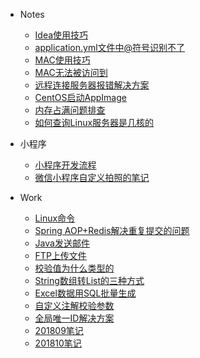 + Notes
  - [Idea使用技巧](notes/idea_skills.md)
  - [application.yml文件中@符号识别不了](notes/application.yml文件中@符号识别不了.md)
  - [MAC使用技巧](notes/mac_skills.md)
  - [MAC无法被访问到](notes/mac无法被访问到.md)
  - [远程连接服务器报错解决方案](notes/远程连接服务器报错解决方案.md)
  - [CentOS启动AppImage](notes/CentOS启动AppImage.md)
  - [内存占满问题排查](notes/内存占满问题排查.md)
  - [如何查询Linux服务器是几核的](notes/如何查询Linux服务器是几核的.md)
  
+ 小程序
  - [小程序开发流程](notes/miniprogram/小程序开发流程.md)
  - [微信小程序自定义拍照的笔记](notes/miniprogram/微信小程序自定义拍照的笔记.md)
  
+ Work
  - [Linux命令](notes/linux.md)
  - [Spring AOP+Redis解决重复提交的问题](notes/repeat_submit.md)
  - [Java发送邮件](notes/send_email.md)
  - [FTP上传文件](notes/FTP上传文件.md) 
  - [校验值为什么类型的](notes/verify_value.md)
  - [String数组转List的三种方式](notes/String数组转List的三种方式.md)
  - [Excel数据用SQL批量生成](notes/Excel数据用SQL批量生成.md)
  - [自定义注解校验参数](notes/自定义注解校验参数.md)
  - [全局唯一ID解决方案](notes/全局唯一ID解决方案.md)
  - [201809笔记](notes/201809笔记.md)
  - [201810笔记](notes/201810笔记.md)
